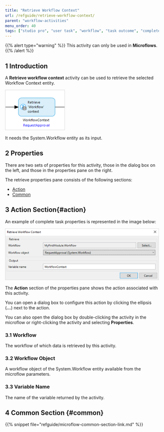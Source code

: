 ```yaml
---
title: "Retrieve Workflow Context"
url: /refguide/retrieve-workflow-context/
parent: "workflow-activities"
menu_order: 40
tags: ["studio pro", "user task", "workflow", "task outcome", "complete task"]
---
```


{{% alert type="warning" %}}
This activity can only be used in **Microflows**.
{{% /alert %}}

## 1 Introduction

A **Retrieve workflow context** activity can be used to retrieve the selected Workflow Context entity.

![Retrieve Workflow Context Activity](attachments/retrieve-workflow-context/retrieve-workflow-context.png)

It needs the System.Workflow entity as its input.

## 2 Properties

There are two sets of properties for this activity, those in the dialog box on the left, and those in the properties pane on the right.

The retrieve properties pane consists of the following sections:

* [Action](#action)
* [Common](#common)

## 3 Action Section{#action}

An example of complete task properties is represented in the image below:

![retrieve Workflow Context Properties](attachments/retrieve-workflow-context/retrieve-workflow-context-properties.png)

The **Action** section of the properties pane shows the action associated with this activity.

You can open a dialog box to configure this action by clicking the ellipsis (**…**) next to the action.

You can also open the dialog box by double-clicking the activity in the microflow or right-clicking the activity and selecting **Properties**.

### 3.1 Workflow

The workflow of which data is retrieved by this activity. 

### 3.2 Workflow Object

A workflow object of the System.Workflow entity available from the microflow parameters. 

### 3.3 Variable Name

The name of the variable returned by the activity.

## 4 Common Section {#common}

{{% snippet file="refguide/microflow-common-section-link.md" %}}
